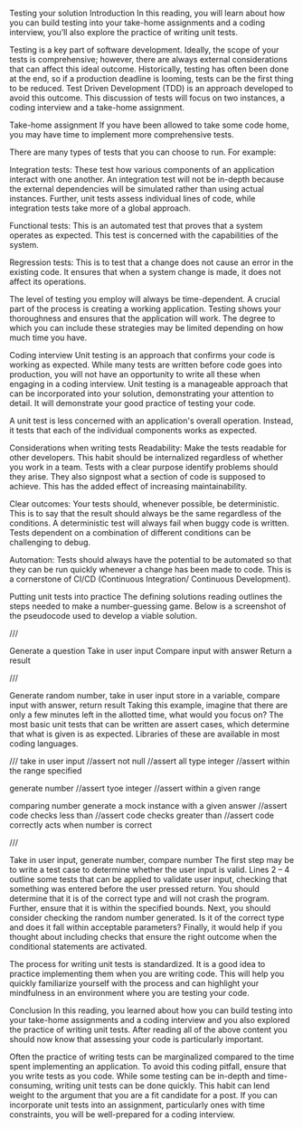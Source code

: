 Testing your solution
Introduction
In this reading, you will learn about how you can build testing into your take-home assignments and a coding interview, you’ll also explore the practice of writing unit tests.

Testing is a key part of software development. Ideally, the scope of your tests is comprehensive; however, there are always external considerations that can affect this ideal outcome. Historically, testing has often been done at the end, so if a production deadline is looming, tests can be the first thing to be reduced. Test Driven Development (TDD) is an approach developed to avoid this outcome. This discussion of tests will focus on two instances, a coding interview and a take-home assignment.

Take-home assignment
If you have been allowed to take some code home, you may have time to implement more comprehensive tests.

There are many types of tests that you can choose to run. For example:

Integration tests: These test how various components of an application interact with one another. An integration test will not be in-depth because the external dependencies will be simulated rather than using actual instances. Further, unit tests assess individual lines of code, while integration tests take more of a global approach.

Functional tests: This is an automated test that proves that a system operates as expected. This test is concerned with the capabilities of the system.

Regression tests: This is to test that a change does not cause an error in the existing code. It ensures that when a system change is made, it does not affect its operations.

The level of testing you employ will always be time-dependent. A crucial part of the process is creating a working application. Testing shows your thoroughness and ensures that the application will work. The degree to which you can include these strategies may be limited depending on how much time you have.

Coding interview
Unit testing is an approach that confirms your code is working as expected. While many tests are written before code goes into production, you will not have an opportunity to write all these when engaging in a coding interview. Unit testing is a manageable approach that can be incorporated into your solution, demonstrating your attention to detail. It will demonstrate your good practice of testing your code.

A unit test is less concerned with an application's overall operation. Instead, it tests that each of the individual components works as expected.

Considerations when writing tests
Readability: Make the tests readable for other developers. This habit should be internalized regardless of whether you work in a team. Tests with a clear purpose identify problems should they arise. They also signpost what a section of code is supposed to achieve. This has the added effect of increasing maintainability.

Clear outcomes: Your tests should, whenever possible, be deterministic. This is to say that the result should always be the same regardless of the conditions. A deterministic test will always fail when buggy code is written. Tests dependent on a combination of different conditions can be challenging to debug.

Automation: Tests should always have the potential to be automated so that they can be run quickly whenever a change has been made to code. This is a cornerstone of CI/CD (Continuous Integration/ Continuous Development).

Putting unit tests into practice
The defining solutions reading outlines the steps needed to make a number-guessing game. Below is a screenshot of the pseudocode used to develop a viable solution.

///

Generate a question
Take in user input
Compare input with answer
Return a result

///

Generate random number, take in user input store in a variable, compare input with answer, return result
Taking this example, imagine that there are only a few minutes left in the allotted time, what would you focus on? The most basic unit tests that can be written are assert cases, which determine that what is given is as expected. Libraries of these are available in most coding languages.

///
take in user input
//assert not null
//assert all type integer
//assert within the range specified

generate number
//assert tyoe integer
//assert within a given range

comparing number
generate a mock instance with a given answer
//assert code checks less than
//assert code checks greater than
//assert code correctly acts when number is correct

///

Take in user input, generate number, compare number
The first step may be to write a test case to determine whether the user input is valid. Lines 2 – 4 outline some tests that can be applied to validate user input, checking that something was entered before the user pressed return. You should determine that it is of the correct type and will not crash the program. Further, ensure that it is within the specified bounds. Next, you should consider checking the random number generated. Is it of the correct type and does it fall within acceptable parameters? Finally, it would help if you thought about including checks that ensure the right outcome when the conditional statements are activated.

The process for writing unit tests is standardized. It is a good idea to practice implementing them when you are writing code. This will help you quickly familiarize yourself with the process and can highlight your mindfulness in an environment where you are testing your code.

Conclusion
In this reading, you learned about how you can build testing into your take-home assignments and a coding interview and you also explored the practice of writing unit tests. After reading all of the above content you should now know that assessing your code is particularly important.

Often the practice of writing tests can be marginalized compared to the time spent implementing an application. To avoid this coding pitfall, ensure that you write tests as you code. While some testing can be in-depth and time-consuming, writing unit tests can be done quickly. This habit can lend weight to the argument that you are a fit candidate for a post. If you can incorporate unit tests into an assignment, particularly ones with time constraints, you will be well-prepared for a coding interview.

